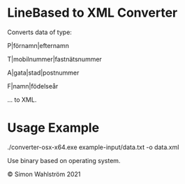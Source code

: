 # LineBased to XML Converter

Converts data of type:

P|förnamn|efternamn

T|mobilnummer|fastnätsnummer

A|gata|stad|postnummer

F|namn|födelseår

... to XML.

# Usage Example

./converter-osx-x64.exe example-input/data.txt -o data.xml

Use binary based on operating system.


© Simon Wahlström 2021
